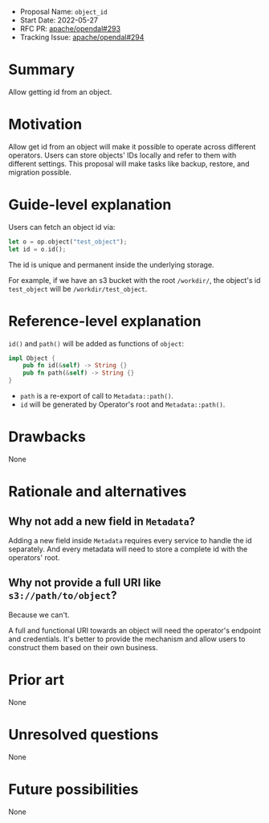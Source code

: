 - Proposal Name: `object_id`
- Start Date: 2022-05-27
- RFC PR: [apache/opendal#293](https://github.com/apache/opendal/pull/293)
- Tracking Issue: [apache/opendal#294](https://github.com/apache/opendal/issues/294)

# Summary

Allow getting id from an object.

# Motivation

Allow get id from an object will make it possible to operate across different operators. Users can store objects' IDs locally and refer to them with different settings. This proposal will make tasks like backup, restore, and migration possible.

# Guide-level explanation

Users can fetch an object id via:

```rust
let o = op.object("test_object");
let id = o.id();
```

The id is unique and permanent inside the underlying storage.

For example, if we have an s3 bucket with the root `/workdir/`, the object's id `test_object` will be `/workdir/test_object`.

# Reference-level explanation

`id()` and `path()` will be added as functions of `object`:

```rust
impl Object {
    pub fn id(&self) -> String {}
    pub fn path(&self) -> String {}
}
```

- `path` is a re-export of call to `Metadata::path()`.
- `id` will be generated by Operator's root and `Metadata::path()`.

# Drawbacks

None

# Rationale and alternatives

## Why not add a new field in `Metadata`?

Adding a new field inside `Metadata` requires every service to handle the id separately. And every metadata will need to store a complete id with the operators' root.

## Why not provide a full URI like `s3://path/to/object`?

Because we can't.

A full and functional URI towards an object will need the operator's endpoint and credentials. It's better to provide the mechanism and allow users to construct them based on their own business.

# Prior art

None

# Unresolved questions

None

# Future possibilities

None

